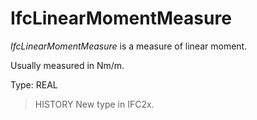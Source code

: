 # IfcLinearMomentMeasure

_IfcLinearMomentMeasure_ is a measure of linear moment.<!-- end of definition -->

Usually measured in Nm/m.

Type: REAL

> HISTORY New type in IFC2x.
